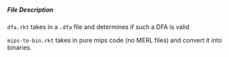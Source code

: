 ##### File Description

```dfa.rkt``` takes in a ```.dfa``` file and determines if such a DFA is valid

```mips-to-bin.rkt``` takes in pure mips code (no MERL files) and convert it into binaries.

